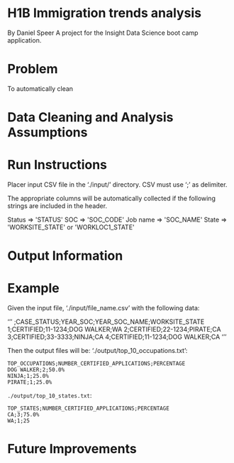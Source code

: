 # H1B Immigration trends analysis
By Daniel Speer
A project for the Insight Data Science boot camp application.

# Problem
To automatically clean

# Data Cleaning and Analysis Assumptions

# Run Instructions
Placer input CSV file in the ‘./input/’ directory. CSV must use ‘;’ as delimiter. 

The appropriate columns will be automatically collected if the following strings are included in the header. 

Status    => 'STATUS'
SOC       => 'SOC_CODE'
Job name  => 'SOC_NAME'
State     => 'WORKSITE_STATE' or 'WORKLOC1_STATE'



# Output Information



# Example
Given the input file, ‘./input/file_name.csv’ with the following data:

‘’’
;CASE_STATUS;YEAR_SOC;YEAR_SOC_NAME;WORKSITE_STATE
1;CERTIFIED;11-1234;DOG WALKER;WA
2;CERTIFIED;22-1234;PIRATE;CA
3;CERTIFIED;33-3333;NINJA;CA
4;CERTIFIED;11-1234;DOG WALKER;CA
‘’’

Then the output files will be:
‘./output/top_10_occupations.txt’:
```
TOP_OCCUPATIONS;NUMBER_CERTIFIED_APPLICATIONS;PERCENTAGE
DOG WALKER;2;50.0%
NINJA;1;25.0%
PIRATE;1;25.0%
```
`./output/top_10_states.txt`:
```
TOP_STATES;NUMBER_CERTIFIED_APPLICATIONS;PERCENTAGE
CA;3;75.0%
WA;1;25
```
# Future Improvements
